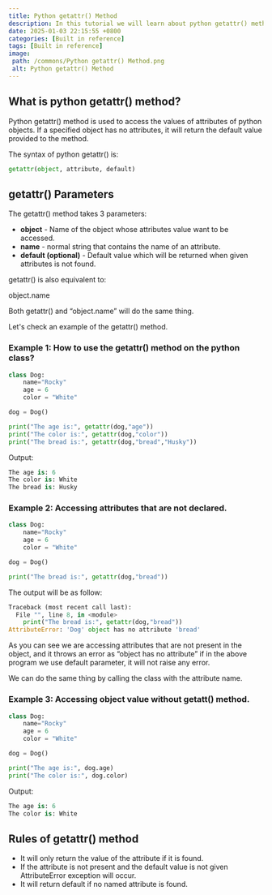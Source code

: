 ```yaml
---
title: Python getattr() Method
description: In this tutorial we will learn about python getattr() method and its uses.
date: 2025-01-03 22:15:55 +0800
categories: [Built in reference]
tags: [Built in reference]
image:
 path: /commons/Python getattr() Method.png
 alt: Python getattr() Method
---
```


## What is python getattr() method?

<script type="text/javascript">
	atOptions = {
		'key' : 'f934c5057f4cfe34762901514605d248',
		'format' : 'iframe',
		'height' : 180,
		'width' : 800,
		'params' : {}
	};
</script>
<script type="text/javascript" src="//www.highperformanceformat.com/f934c5057f4cfe34762901514605d248/invoke.js"></script>
Python getattr() method is used to access the values of attributes of python objects. If a specified object has no attributes, it will return the default value provided to the method.

The syntax of python getattr() is:

```python
getattr(object, attribute, default)

```

<script type="text/javascript">
	atOptions = {
		'key' : 'f934c5057f4cfe34762901514605d248',
		'format' : 'iframe',
		'height' : 180,
		'width' : 800,
		'params' : {}
	};
</script>
<script type="text/javascript" src="//www.highperformanceformat.com/f934c5057f4cfe34762901514605d248/invoke.js"></script>
## getattr() Parameters

The getattr() method takes 3 parameters:

* **object** \- Name of the object whose attributes value want to be accessed.  
* **name** \- normal string that contains the name of an attribute.  
* **default (optional)** \- Default value which will be returned when given attributes is not found.

getattr() is also equivalent to:

object.name 

Both getattr() and “object.name” will do the same thing.

Let's check an example of the getattr() method.

### Example 1: How to use the getattr() method on the python class?

```python
class Dog:
    name="Rocky"
    age = 6
    color = "White"

dog = Dog()

print("The age is:", getattr(dog,"age"))
print("The color is:", getattr(dog,"color"))
print("The bread is:", getattr(dog,"bread","Husky"))

```

Output:

```python
The age is: 6
The color is: White
The bread is: Husky

```

### Example 2: Accessing attributes that are not declared.

```python
class Dog:
    name="Rocky"
    age = 6
    color = "White"

dog = Dog()

print("The bread is:", getattr(dog,"bread"))

```

The output will be as follow:

```python
Traceback (most recent call last):
  File "", line 8, in <module>
    print("The bread is:", getattr(dog,"bread"))
AttributeError: 'Dog' object has no attribute 'bread'
```

As you can see we are accessing attributes that are not present in the object, and it throws an error as “object has no attribute” if in the above program we use default parameter, it will not raise any error.

 We can do the same thing by calling the class with the attribute name.

### Example 3: Accessing object value without getatt() method.

```python
class Dog:
    name="Rocky"
    age = 6
    color = "White"

dog = Dog()

print("The age is:", dog.age)
print("The color is:", dog.color)

```

<script type="text/javascript">
	atOptions = {
		'key' : 'f934c5057f4cfe34762901514605d248',
		'format' : 'iframe',
		'height' : 180,
		'width' : 800,
		'params' : {}
	};
</script>
<script type="text/javascript" src="//www.highperformanceformat.com/f934c5057f4cfe34762901514605d248/invoke.js"></script>
Output:

```python
The age is: 6
The color is: White

```

## Rules of getattr() method

* It will only return the value of the attribute if it is found.  
* If the attribute is not present and the default value is not given AttributeError exception will occur.  
* It will return default if no named attribute is found.  